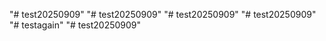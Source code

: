 "# test20250909" 
"# test20250909" 
"# test20250909" 
"# test20250909" 
"# testagain" 
"# test20250909" 
